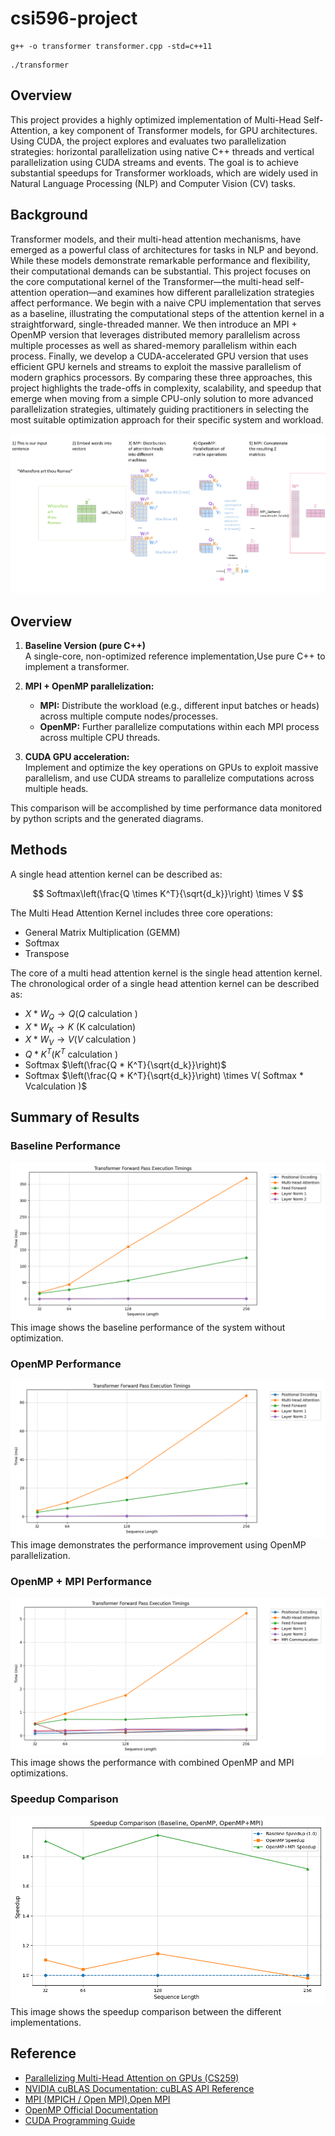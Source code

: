 # csi596-project

```
g++ -o transformer transformer.cpp -std=c++11
```

```
./transformer
```
## Overview
This project provides a highly optimized implementation of Multi-Head Self-Attention, a key component of Transformer models, for GPU architectures. Using CUDA, the project explores and evaluates two parallelization strategies: horizontal parallelization using native C++ threads and vertical parallelization using CUDA streams and events. The goal is to achieve substantial speedups for Transformer workloads, which are widely used in Natural Language Processing (NLP) and Computer Vision (CV) tasks.
## Background

Transformer models, and their multi-head attention mechanisms, have emerged as a powerful class of architectures for tasks in NLP and beyond. While these models demonstrate remarkable performance and flexibility, their computational demands can be substantial. This project focuses on the core computational kernel of the Transformer—the multi-head self-attention operation—and examines how different parallelization strategies affect performance. We begin with a naive CPU implementation that serves as a baseline, illustrating the computational steps of the attention kernel in a straightforward, single-threaded manner. We then introduce an MPI + OpenMP version that leverages distributed memory parallelism across multiple processes as well as shared-memory parallelism within each process. Finally, we develop a CUDA-accelerated GPU version that uses efficient GPU kernels and streams to exploit the massive parallelism of modern graphics processors. By comparing these three approaches, this project highlights the trade-offs in complexity, scalability, and speedup that emerge when moving from a simple CPU-only solution to more advanced parallelization strategies, ultimately guiding practitioners in selecting the most suitable optimization approach for their specific system and workload.

![Figure1](./README_IMAGE/Figure4.png)

## Overview

1. **Baseline Version (pure C++)**  
   A single-core, non-optimized reference implementation,Use pure C++ to implement a transformer.

2. **MPI + OpenMP parallelization:**

   - **MPI:** Distribute the workload (e.g., different input batches or heads) across multiple compute nodes/processes.
   - **OpenMP:** Further parallelize computations within each MPI process across multiple CPU threads.

3. **CUDA GPU acceleration:**  
   Implement and optimize the key operations on GPUs to exploit massive parallelism, and use CUDA streams to parallelize computations across multiple heads.

This comparison will be accomplished by time performance data monitored by python scripts and the generated diagrams.

## Methods

A single head attention kernel can be described as:

$$
Softmax\left(\frac{Q \times K^T}{\sqrt{d_k}}\right) \times V
$$

The Multi Head Attention Kernel includes three core operations:

- General Matrix Multiplication (GEMM)
- Softmax
- Transpose

The core of a multi head attention kernel is the single head attention kernel. The chronological order of a single head attention kernel can be described as:

- $X * W_Q \rightarrow Q(Q$ calculation $)$
- $X * W_K \rightarrow K$ (K calculation)
- $X * W_V \rightarrow V(V$ calculation $)$
- $Q * K^T\left(K^T\right.$ calculation $)$
- Softmax $\left(\frac{Q * K^T}{\sqrt{d_k}}\right)$
- Softmax $\left(\frac{Q * K^T}{\sqrt{d_k}}\right) \times V( Softmax * Vcalculation )$

## Summary of Results

### Baseline Performance

![Performance Comparison](./baseline/baseline.png)
This image shows the baseline performance of the system without optimization.

### OpenMP Performance

![Performance Comparison](./MPI_transformer/OpenMP.png)
This image demonstrates the performance improvement using OpenMP parallelization.

### OpenMP + MPI Performance

![Performance Comparison](./MPI_transformer/OpenMP+MPI.png)
This image shows the performance with combined OpenMP and MPI optimizations.

### Speedup Comparison

![Speedup Comparison](./speedup_comparison.png)
This image shows the speedup comparison between the different implementations.

## Reference
+ [Parallelizing Multi-Head Attention on GPUs (CS259)](https://hd10.dev/posts/my-interests-2/cs259.pdf)  
[]()
+ [NVIDIA cuBLAS Documentation: cuBLAS API Reference](https://docs.nvidia.com/cuda/cublas/index.html)
+ [MPI (MPICH / Open MPI)](https://www.mpich.org/),[Open MPI](https://www.open-mpi.org/)
+ [OpenMP Official Documentation](https://www.openmp.org/)
+ [CUDA Programming Guide](https://docs.nvidia.com/cuda/cuda-c-programming-guide/index.html)

